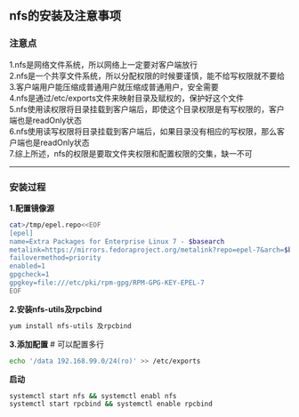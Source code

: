 ## nfs的安装及注意事项

### 注意点
1.nfs是网络文件系统，所以网络上一定要对客户端放行<br />
2.nfs是一个共享文件系统，所以分配权限的时候要谨慎，能不给写权限就不要给<br />
3.客户端用户能压缩成普通用户就压缩成普通用户，安全需要<br />
4.nfs是通过/etc/exports文件来映射目录及赋权的，保护好这个文件<br />
5.nfs使用读权限将目录挂载到客户端后，即使这个目录权限是有写权限的，客户端也是readOnly状态<br />
6.nfs使用读写权限将目录挂载到客户端后，如果目录没有相应的写权限，那么客户端也是readOnly状态<br />
7.综上所述，nfs的权限是要取文件夹权限和配置权限的交集，缺一不可<br />

---
### 安装过程
**1.配置镜像源**
```bash
cat>/tmp/epel.repo<<EOF
[epel]
name=Extra Packages for Enterprise Linux 7 - $basearch
metalink=https://mirrors.fedoraproject.org/metalink?repo=epel-7&arch=$basearch&infra=$infra&content=$contentdir
failovermethod=priority
enabled=1
gpgcheck=1
gpgkey=file:///etc/pki/rpm-gpg/RPM-GPG-KEY-EPEL-7
EOF
```

**2.安装nfs-utils及rpcbind**

```bash
yum install nfs-utils 及rpcbind
```


**3.添加配置** # 可以配置多行
```bash
echo '/data 192.168.99.0/24(ro)' >> /etc/exports
```
**启动**
```bash
systemctl start nfs && systemctl enabl nfs
systemctl start rpcbind && systemctl enable rpcbind
```

